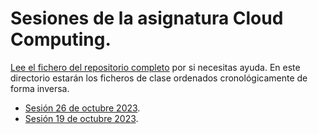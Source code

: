 # Sesiones de la asignatura Cloud Computing.

[Lee el fichero del repositorio completo](../README.md) por si
necesitas ayuda. En este directorio estarán los ficheros de clase
ordenados cronológicamente de forma inversa.

* [Sesión 26 de octubre 2023](2023_10_26.md).
* [Sesión 19 de octubre 2023](2023_10_19.md).
